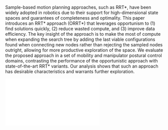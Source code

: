 Sample-based motion planning approaches, such as RRT\*, have been widely adopted in robotics due to their support for high-dimensional state spaces and guarantees of completeness and optimality. This paper introduces an RRT\* approach (ORRT\*) that leverages opportunism to (1) find solutions quickly, (2) reduce wasted compute, and (3) improve data efficiency. The key insight of the approach is to make the most of compute when expanding the search tree by adding the last viable configurations found when connecting new nodes rather than rejecting the sampled nodes outright, allowing for more productive exploration of the space. We evaluate the proposed approach in a set of mobility and manipulator postural control domains, contrasting the performance of the opportunistic approach with state-of-the-art RRT\* variants. Our analysis shows that such an approach has desirable characteristics and warrants further exploration.

<embed src="/orrt/assets/orrt.pdf" type="application/pdf"/>
